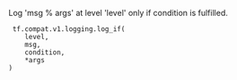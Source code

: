 Log 'msg % args' at level 'level' only if condition is fulfilled.

```
 tf.compat.v1.logging.log_if(
    level,
    msg,
    condition,
    *args
)
```
